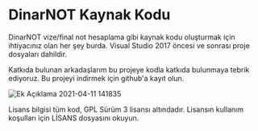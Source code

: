 # DinarNOT Kaynak Kodu


DinarNOT vize/final not hesaplama gibi kaynak kodu oluşturmak için ihtiyacınız olan her şey burda. Visual Studio 2017 öncesi ve sonrası proje dosyaları dahildir.

Katkıda bulunan arkadaşlarım bu projeye kodla katkıda bulunmaya tebrik ediyoruz. Bu projeyi indirmek için github'a kayıt olun.

![Ek Açıklama 2021-04-11 141835](https://user-images.githubusercontent.com/42430554/114302277-fb01b400-9ad0-11eb-98b8-b5e800b3e348.jpg)

Lisans bilgisi tüm kod, GPL Sürüm 3 lisansı altındadır. Lisansın kullanım koşulları için LİSANS dosyasını okuyun.
